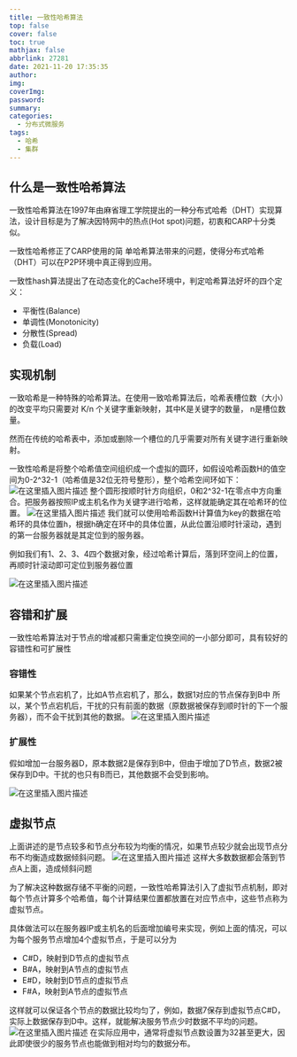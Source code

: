 ```yaml
---
title: 一致性哈希算法
top: false
cover: false
toc: true
mathjax: false
abbrlink: 27281
date: 2021-11-20 17:35:35
author:
img:
coverImg:
password:
summary:
categories:
  - 分布式微服务
tags:
  - 哈希
  - 集群
---
```


## 什么是一致性哈希算法
一致性哈希算法在1997年由麻省理工学院提出的一种分布式哈希（DHT）实现算法，设计目标是为了解决因特网中的热点(Hot spot)问题，初衷和CARP十分类似。

一致性哈希修正了CARP使用的简 单哈希算法带来的问题，使得分布式哈希（DHT）可以在P2P环境中真正得到应用。

一致性hash算法提出了在动态变化的Cache环境中，判定哈希算法好坏的四个定义：

- 平衡性(Balance)
- 单调性(Monotonicity)
- 分散性(Spread)
- 负载(Load)

## 实现机制
一致哈希是一种特殊的哈希算法。在使用一致哈希算法后，哈希表槽位数（大小）的改变平均只需要对 K/n 个关键字重新映射，其中K是关键字的数量， n是槽位数量。

然而在传统的哈希表中，添加或删除一个槽位的几乎需要对所有关键字进行重新映射。

一致性哈希是将整个哈希值空间组织成一个虚拟的圆环，如假设哈希函数H的值空间为0-2^32-1（哈希值是32位无符号整形），整个哈希空间环如下：
![在这里插入图片描述](https://img-blog.csdnimg.cn/7958afb12f8d4876987917da477e3ae7.png)
整个圆形按顺时针方向组织，0和2^32-1在零点中方向重合。把服务器按照IP或主机名作为关键字进行哈希，这样就能确定其在哈希环的位置。
![在这里插入图片描述](https://img-blog.csdnimg.cn/aad9c57c736645fc837bc5b63e072678.png)
我们就可以使用哈希函数H计算值为key的数据在哈希环的具体位置h，根据h确定在环中的具体位置，从此位置沿顺时针滚动，遇到的第一台服务器就是其定位到的服务器。

例如我们有1、2、3、4四个数据对象，经过哈希计算后，落到环空间上的位置，再顺时针滚动即可定位到服务器位置

![在这里插入图片描述](https://img-blog.csdnimg.cn/755c37355a284d0ea67890c043ae6270.png)
## 容错和扩展
一致性哈希算法对于节点的增减都只需重定位换空间的一小部分即可，具有较好的容错性和可扩展性
### 容错性
如果某个节点宕机了，比如A节点宕机了，那么，数据1对应的节点保存到B中
所以，某个节点宕机后，干扰的只有前面的数据（原数据被保存到顺时针的下一个服务器），而不会干扰到其他的数据。
![在这里插入图片描述](https://img-blog.csdnimg.cn/a35a4d79bfa04671802f10ee14a679d4.png)
### 扩展性
假如增加一台服务器D，原本数据2是保存到B中，但由于增加了D节点，数据2被保存到D中。干扰的也只有B而已，其他数据不会受到影响。


![在这里插入图片描述](https://img-blog.csdnimg.cn/cc978523b30a4c9d86ffa2f498264b2a.png)
## 虚拟节点
上面讲述的是节点较多和节点分布较为均衡的情况，如果节点较少就会出现节点分布不均衡造成数据倾斜问题。
![在这里插入图片描述](https://img-blog.csdnimg.cn/f34538edd4a940f4bd496ff7521c5201.png)
这样大多数数据都会落到节点A上面，造成倾斜问题

为了解决这种数据存储不平衡的问题，一致性哈希算法引入了虚拟节点机制，即对每个节点计算多个哈希值，每个计算结果位置都放置在对应节点中，这些节点称为虚拟节点。

具体做法可以在服务器IP或主机名的后面增加编号来实现，例如上面的情况，可以为每个服务节点增加4个虚拟节点，于是可以分为 
- C#D，映射到D节点的虚拟节点
- B#A，映射到A节点的虚拟节点
- E#D，映射到D节点的虚拟节点
- F#A，映射到A节点的虚拟节点

这样就可以保证各个节点的数据比较均匀了，例如，数据7保存到虚拟节点C#D，实际上数据保存到D中。这样，就能解决服务节点少时数据不平均的问题。
![在这里插入图片描述](https://img-blog.csdnimg.cn/fb707441265c4120adeae19768b0d878.png)
在实际应用中，通常将虚拟节点数设置为32甚至更大，因此即使很少的服务节点也能做到相对均匀的数据分布。
